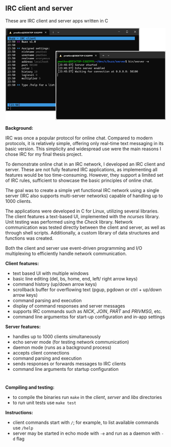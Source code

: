## IRC client and server

These are IRC client and server apps written in C

![Screenshot from the app](buzz.png)

**Background:**

IRC was once a popular protocol for online chat. Compared to modern protocols, it is relatively simple, offering only real-time text messaging in its basic version. This simplicity and widespread use were the main reasons I chose IRC for my final thesis project.

To demonstrate online chat in an IRC network, I developed an IRC client and server. These are not fully featured IRC applications, as implementing all features would be too time-consuming. However, they support a limited set of IRC rules, sufficient to showcase the basic principles of online chat.

The goal was to create a simple yet functional IRC network using a single server (IRC also supports multi-server networks) capable of handling up to 1000 clients.

The applications were developed in C for Linux, utilizing several libraries. The client features a text-based UI, implemented with the *ncurses* library. Unit testing was performed using the *Check* library. Network communication was tested directly between the client and server, as well as through shell scripts. Additionally, a custom library of data structures and functions was created.

Both the client and server use event-driven programming and I/O multiplexing to efficiently handle network communication.

**Client features:**

- text based UI with multiple windows
- basic line editing (del, bs, home, end, left/ right arrow keys)
- command history (up/down arrow keys)
- scrollback buffer for overflowing text (pgup, pgdown or ctrl + up/down arrow keys)
- command parsing and execution
- display of command responses and server messages
- supports IRC commands such as *NICK*, *JOIN*, *PART* and *PRIVMSG*, etc.
- command line argumentss for start-up configuration and in-app settings

**Server features:**

- handles up to 1000 clients simultaneously
- echo server mode (for testing network communication)
- daemon mode (runs as a background process)
- accepts client connections
- command parsing and execution
- sends responses or forwards messages to IRC clients
- command line arguments for startup configuration
#
**Compiling and testing:**
- to compile the binaries run `make` in the *client*, *server* and *libs* directories
- to run unit tests use `make test`

**Instructions:**
- client commands start with `/`; for example, to list available commands use `/help`
- server may be started in echo mode with `-e` and run as a daemon with `-d` flag
  
